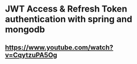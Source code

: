 # JWT Access & Refresh Token authentication with spring and mongodb
## https://www.youtube.com/watch?v=CqytzuPA5Og